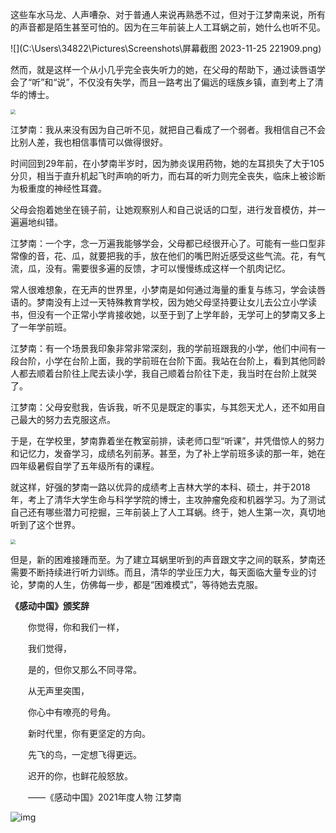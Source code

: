 这些车水马龙、人声嘈杂、对于普通人来说再熟悉不过，但对于江梦南来说，所有的声音都是陌生甚至可怕的。因为在三年前装上人工耳蜗之前，她什么也听不见。

![](C:\Users\34822\Pictures\Screenshots\屏幕截图 2023-11-25 221909.png)

然而，就是这样一个从小几乎完全丧失听力的她，在父母的帮助下，通过读唇语学会了“听”和“说”，不仅没有失学，而且一路考出了偏远的瑶族乡镇，直到考上了清华的博士。

<img src="C:\Users\34822\Pictures\Screenshots\屏幕截图 2023-11-25 222058.png" style="zoom:50%;" />

江梦南：我从来没有因为自己听不见，就把自己看成了一个弱者。我相信自己不会比别人差，我也相信事情可以做得很好。

时间回到29年前，在小梦南半岁时，因为肺炎误用药物，她的左耳损失了大于105分贝，相当于直升机起飞时声响的听力，而右耳的听力则完全丧失，临床上被诊断为极重度的神经性耳聋。

父母会抱着她坐在镜子前，让她观察别人和自己说话的口型，进行发音模仿，并一遍遍地纠错。

江梦南：一个字，念一万遍我能够学会，父母都已经很开心了。可能有一些口型非常像的音，花、瓜，就要把我的手，放在他们的嘴巴附近感受这些气流。花，有气流，瓜，没有。需要很多遍的反馈，才可以慢慢练成这样一个肌肉记忆。

常人很难想象，在无声的世界里，小梦南是如何通过海量的重复与练习，学会读唇语的。梦南没有上过一天特殊教育学校，因为她父母坚持要让女儿去公立小学读书，但没有一个正常小学肯接收她，以至于到了上学年龄，无学可上的梦南又多上了一年学前班。

江梦南：有一个场景我印象非常非常深刻，我的学前班跟我的小学，他们中间有一段台阶，小学在台阶上面，我的学前班在台阶下面。我站在台阶上，看到其他同龄人都去顺着台阶往上爬去读小学，我自己顺着台阶往下走，我当时在台阶上就哭了。

江梦南：父母安慰我，告诉我，听不见是既定的事实，与其怨天尤人，还不如用自己最大的努力去克服这点。

于是，在学校里，梦南靠着坐在教室前排，读老师口型“听课”，并凭借惊人的努力和记忆力，发奋学习，成绩名列前茅。甚至，为了补上学前班多读的那一年，她在四年级暑假自学了五年级所有的课程。

就这样，好强的梦南一路以优异的成绩考上吉林大学的本科、硕士，并于2018年，考上了清华大学生命与科学学院的博士，主攻肿瘤免疫和机器学习。为了测试自己还有哪些潜力可挖掘，三年前装上了人工耳蜗。终于，她人生第一次，真切地听到了这个世界。

<img src="C:\Users\34822\Pictures\Screenshots\屏幕截图 2023-11-25 222405.png" style="zoom:50%;" />

但是，新的困难接踵而至。为了建立耳蜗里听到的声音跟文字之间的联系，梦南还需要不断持续进行听力训练。而且，清华的学业压力大，每天面临大量专业的讨论，梦南的人生，仿佛每一步，都是“困难模式”，等待她去克服。

**《感动中国》颁奖辞**

　　你觉得，你和我们一样，

　　我们觉得，

　　是的，但你又那么不同寻常。

　　从无声里突围，

　　你心中有嘹亮的号角。

　　新时代里，你有更坚定的方向。

　　先飞的鸟，一定想飞得更远。

　　迟开的你，也鲜花般怒放。

　　——《感动中国》2021年度人物 江梦南

![img](https://p1.img.cctvpic.com/photoworkspace/contentimg/2022/03/06/2022030613331059537.jpg)